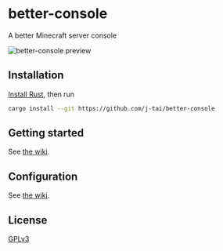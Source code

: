 # better-console

A better Minecraft server console

![better-console preview](https://i.imgur.com/scUYoR9.gif)

## Installation

[Install Rust](https://rustup.rs/), then run

```sh
cargo install --git https://github.com/j-tai/better-console
```

## Getting started

See [the wiki](https://github.com/j-tai/better-console/wiki/Getting-started).

## Configuration

See [the wiki](https://github.com/j-tai/better-console/wiki/Configuration-reference).

## License

[GPLv3](LICENSE)
